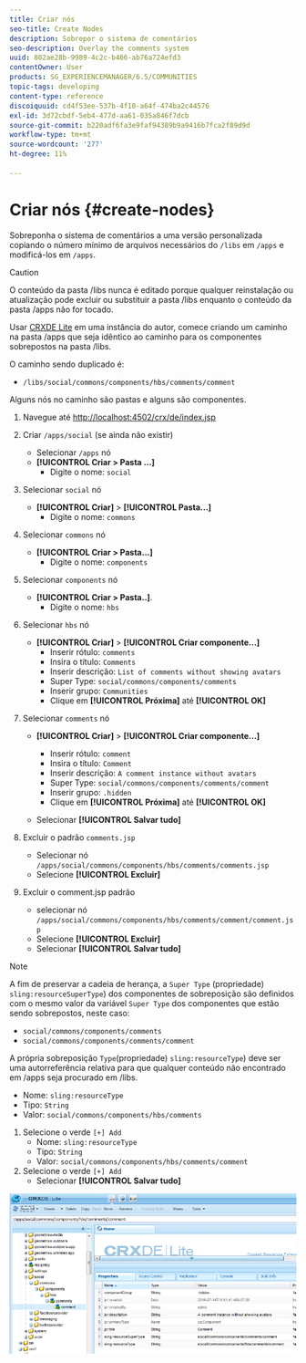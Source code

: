 ```yaml
---
title: Criar nós
seo-title: Create Nodes
description: Sobrepor o sistema de comentários
seo-description: Overlay the comments system
uuid: 802ae28b-9989-4c2c-b466-ab76a724efd3
contentOwner: User
products: SG_EXPERIENCEMANAGER/6.5/COMMUNITIES
topic-tags: developing
content-type: reference
discoiquuid: cd4f53ee-537b-4f10-a64f-474ba2c44576
exl-id: 3d72cbdf-5eb4-477d-aa61-035a846f7dcb
source-git-commit: b220adf6fa3e9faf94389b9a9416b7fca2f89d9d
workflow-type: tm+mt
source-wordcount: '277'
ht-degree: 11%

---
```


# Criar nós {#create-nodes}

Sobreponha o sistema de comentários a uma versão personalizada copiando o número mínimo de arquivos necessários do `/libs` em `/apps` e modificá-los em `/apps`.

>[!CAUTION]
>
>O conteúdo da pasta /libs nunca é editado porque qualquer reinstalação ou atualização pode excluir ou substituir a pasta /libs enquanto o conteúdo da pasta /apps não for tocado.

Usar [CRXDE Lite](../../help/sites-developing/developing-with-crxde-lite.md) em uma instância do autor, comece criando um caminho na pasta /apps que seja idêntico ao caminho para os componentes sobrepostos na pasta /libs.

O caminho sendo duplicado é:

* `/libs/social/commons/components/hbs/comments/comment`

Alguns nós no caminho são pastas e alguns são componentes.

1. Navegue até [http://localhost:4502/crx/de/index.jsp](http://localhost:4502/crx/de/index.jsp)
1. Criar `/apps/social` (se ainda não existir)
   * Selecionar `/apps` nó
   * **[!UICONTROL Criar > Pasta ...]**
      * Digite o nome: `social`
1. Selecionar `social` nó
   * **[!UICONTROL Criar]** > **[!UICONTROL Pasta...]**
      * Digite o nome: `commons`
1. Selecionar `commons` nó
   * **[!UICONTROL Criar > Pasta...]**
      * Digite o nome: `components`
1. Selecionar `components` nó
   * **[!UICONTROL Criar > Pasta..]**.
      * Digite o nome: `hbs`
1. Selecionar `hbs` nó
   * **[!UICONTROL Criar]** > **[!UICONTROL Criar componente...]**
      * Inserir rótulo: `comments`
      * Insira o título: `Comments`
      * Inserir descrição: `List of comments without showing avatars`
      * Super Type: `social/commons/components/comments`
      * Inserir grupo: `Communities`
      * Clique em **[!UICONTROL Próxima]** até **[!UICONTROL OK]**
1. Selecionar `comments` nó

   * **[!UICONTROL Criar]** > **[!UICONTROL Criar componente...]**

      * Inserir rótulo: `comment`
      * Insira o título: `Comment`
      * Inserir descrição: `A comment instance without avatars`
      * Super Type: `social/commons/components/comments/comment`
      * Inserir grupo: `.hidden`
      * Clique em **[!UICONTROL Próxima]** até **[!UICONTROL OK]**
   * Selecionar **[!UICONTROL Salvar tudo]**
1. Excluir o padrão `comments.jsp`
   * Selecionar nó `/apps/social/commons/components/hbs/comments/comments.jsp`
   * Selecione **[!UICONTROL Excluir]**
1. Excluir o comment.jsp padrão
   * selecionar nó `/apps/social/commons/components/hbs/comments/comment/comment.jsp`
   * Selecione **[!UICONTROL Excluir]**
   * Selecionar **[!UICONTROL Salvar tudo]**

>[!NOTE]
>
>A fim de preservar a cadeia de herança, a `Super Type` (propriedade) `sling:resourceSuperType`) dos componentes de sobreposição são definidos com o mesmo valor da variável `Super Type` dos componentes que estão sendo sobrepostos, neste caso:
>
>* `social/commons/components/comments`
>* `social/commons/components/comments/comment`


A própria sobreposição `Type`(propriedade) `sling:resourceType`) deve ser uma autorreferência relativa para que qualquer conteúdo não encontrado em /apps seja procurado em /libs.
* Nome: `sling:resourceType`
* Tipo: `String`
* Valor: `social/commons/components/hbs/comments`

1. Selecione o verde `[+] Add`
   * Nome: `sling:resourceType`
   * Tipo: `String`
   * Valor: `social/commons/components/hbs/comments/comment`
1. Selecione o verde `[+] Add`
   * Selecionar **[!UICONTROL Salvar tudo]**

![create-nodes](assets/create-nodes.png)
